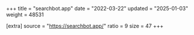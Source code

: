 +++
title = "searchbot.app"
date = "2022-03-22"
updated = "2025-01-03"
weight = 48531

[extra]
source = "https://searchbot.app/"
ratio = 9
size = 47
+++
